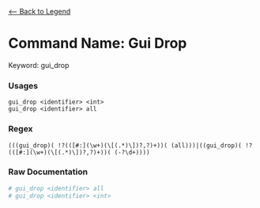 [<-- Back to Legend](../legend.md)

# Command Name: Gui Drop
Keyword: gui_drop

### Usages
```
gui_drop <identifier> <int>
gui_drop <identifier> all
```

### Regex
```regexp
(((gui_drop)( !?(([#:](\w+)(\[(.*)\])?,?)+))( (all)))|((gui_drop)( !?(([#:](\w+)(\[(.*)\])?,?)+))( (-?\d+))))
```

### Raw Documentation
```yml
# gui_drop <identifier> all
# gui_drop <identifier> <int>
```
